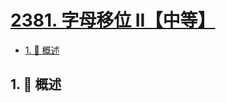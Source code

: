 # [2381. 字母移位 II【中等】](https://github.com/Tdahuyou/TNotes.leetcode/tree/main/notes/2381.%20%E5%AD%97%E6%AF%8D%E7%A7%BB%E4%BD%8D%20II%E3%80%90%E4%B8%AD%E7%AD%89%E3%80%91)

<!-- region:toc -->

- [1. 📝 概述](#1--概述)

<!-- endregion:toc -->

## 1. 📝 概述

